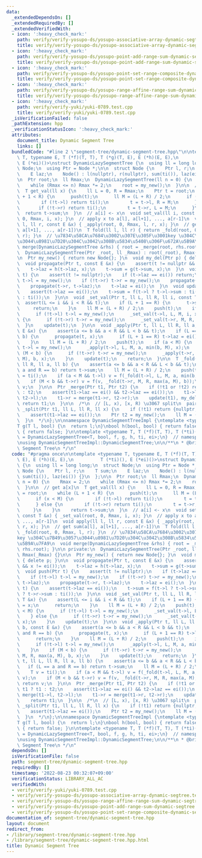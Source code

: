 ```yaml
---
data:
  _extendedDependsOn: []
  _extendedRequiredBy: []
  _extendedVerifiedWith:
  - icon: ':heavy_check_mark:'
    path: verify/verify-yosupo-ds/yosupo-associative-array-dynamic-segtree.test.cpp
    title: verify/verify-yosupo-ds/yosupo-associative-array-dynamic-segtree.test.cpp
  - icon: ':heavy_check_mark:'
    path: verify/verify-yosupo-ds/yosupo-point-add-range-sum-dynamic-segtree.test.cpp
    title: verify/verify-yosupo-ds/yosupo-point-add-range-sum-dynamic-segtree.test.cpp
  - icon: ':heavy_check_mark:'
    path: verify/verify-yosupo-ds/yosupo-point-set-range-composite-dynamic-segtree.test.cpp
    title: verify/verify-yosupo-ds/yosupo-point-set-range-composite-dynamic-segtree.test.cpp
  - icon: ':heavy_check_mark:'
    path: verify/verify-yosupo-ds/yosupo-range-affine-range-sum-dynamic-segtree.test.cpp
    title: verify/verify-yosupo-ds/yosupo-range-affine-range-sum-dynamic-segtree.test.cpp
  - icon: ':heavy_check_mark:'
    path: verify/verify-yuki/yuki-0789.test.cpp
    title: verify/verify-yuki/yuki-0789.test.cpp
  _isVerificationFailed: false
  _pathExtension: hpp
  _verificationStatusIcon: ':heavy_check_mark:'
  attributes:
    document_title: Dynamic Segment Tree
    links: []
  bundledCode: "#line 2 \"segment-tree/dynamic-segment-tree.hpp\"\n\ntemplate <typename\
    \ T, typename E, T (*f)(T, T), T (*g)(T, E), E (*h)(E, E),\n          T (*ti)(),\
    \ E (*ei)()>\nstruct DynamicLazySegmentTree {\n  using ll = long long;\n  struct\
    \ Node;\n  using Ptr = Node *;\n\n  struct Node {\n    Ptr l, r;\n    T sum;\n\
    \    E laz;\n    Node() : l(nullptr), r(nullptr), sum(ti()), laz(ei()) {}\n  };\n\
    \n  Ptr root;\n  ll Rmax;\n  DynamicLazySegmentTree(ll n = 0) {\n    Rmax = 2;\n\
    \    while (Rmax <= n) Rmax *= 2;\n    root = my_new();\n  }\n\n  // get a[x]\n\
    \  T get_val(ll x) {\n    ll L = 0, R = Rmax;\n    Ptr t = root;\n    while (L\
    \ + 1 < R) {\n      push(t);\n      ll M = (L + R) / 2;\n      if (x < M) {\n\
    \        if (!t->l) return ti();\n        t = t->l, R = M;\n      } else {\n \
    \       if (!t->r) return ti();\n        t = t->r, L = M;\n      }\n    }\n  \
    \  return t->sum;\n  }\n  // a[i] <- x\n  void set_val(ll i, const T &x) { _set_val(root,\
    \ 0, Rmax, i, x); }\n  // apply x to a[l], a[l+1], ..., a[r-1]\n  void apply(ll\
    \ l, ll r, const E &x) { _apply(root, 0, Rmax, l, r, x); }\n  // get sum(a[l],\
    \ a[l+1], ..., a[r-1])\n  T fold(ll l, ll r) { return _fold(root, 0, Rmax, l,\
    \ r); }\n  // \u7834\u58CA\u7684\u3002\u307E\u305F\u3001key \u304C\u7B49\u3057\
    \u3044\u8981\u7D20\u304C\u3042\u308B\u5834\u5408\u306F\u672A\u5B9A\u7FA9\n  void\
    \ merge(DynamicLazySegmentTree &rhs) { root = _merge(root, rhs.root); }\n\n private:\n\
    \  DynamicLazySegmentTree(Ptr _root, ll _Rmax) : root(_root), Rmax(_Rmax) {}\n\
    \n  Ptr my_new() { return new Node{}; }\n  void my_del(Ptr p) { delete p; }\n\n\
    \  void propagate(Ptr t, const E &x) {\n    assert(t != nullptr && x != ei());\n\
    \    t->laz = h(t->laz, x);\n    t->sum = g(t->sum, x);\n  }\n  void push(Ptr\
    \ t) {\n    assert(t != nullptr);\n    if (t->laz == ei()) return;\n    if (!t->l)\
    \ t->l = my_new();\n    if (!t->r) t->r = my_new();\n    propagate(t->l, t->laz);\n\
    \    propagate(t->r, t->laz);\n    t->laz = ei();\n  }\n  void update(Ptr t) {\n\
    \    assert(t->laz == ei());\n    t->sum = f(t->l ? t->l->sum : ti(), t->r ? t->r->sum\
    \ : ti());\n  }\n\n  void _set_val(Ptr t, ll L, ll R, ll i, const T &x) {\n  \
    \  assert(L <= i && i < R && t);\n    if (L + 1 == R) {\n      t->sum = x;\n \
    \     return;\n    }\n    ll M = (L + R) / 2;\n    push(t);\n    if (i < M) {\n\
    \      if (!t->l) t->l = my_new();\n      _set_val(t->l, L, M, i, x);\n    } else\
    \ {\n      if (!t->r) t->r = my_new();\n      _set_val(t->r, M, R, i, x);\n  \
    \  }\n    update(t);\n  }\n\n  void _apply(Ptr t, ll L, ll R, ll a, ll b, const\
    \ E &x) {\n    assert(a <= b && a < R && L < b && t);\n    if (L == a and R ==\
    \ b) {\n      propagate(t, x);\n      if (L + 1 == R) t->laz = ei();\n      return;\n\
    \    }\n    ll M = (L + R) / 2;\n    push(t);\n    if (a < M) {\n      if (!t->l)\
    \ t->l = my_new();\n      _apply(t->l, L, M, a, min(b, M), x);\n    }\n    if\
    \ (M < b) {\n      if (!t->r) t->r = my_new();\n      _apply(t->r, M, R, max(a,\
    \ M), b, x);\n    }\n    update(t);\n    return;\n  }\n\n  T _fold(Ptr t, ll L,\
    \ ll R, ll a, ll b) {\n    assert(a <= b && a < R && L < b && t);\n    if (L ==\
    \ a and R == b) return t->sum;\n    ll M = (L + R) / 2;\n    push(t);\n    T v\
    \ = ti();\n    if (a < M && t->l) v = f(_fold(t->l, L, M, a, min(b, M)), v);\n\
    \    if (M < b && t->r) v = f(v, _fold(t->r, M, R, max(a, M), b));\n    return\
    \ v;\n  }\n\n  Ptr _merge(Ptr t1, Ptr t2) {\n    if (!t1 or !t2) return t1 ? t1\
    \ : t2;\n    assert(t1->laz == ei() && t2->laz == ei());\n    t1->l = merge(t1->l,\
    \ t2->l);\n    t1->r = merge(t1->r, t2->r);\n    update(t1), my_del(t2);\n   \
    \ return t1;\n  }\n\n  /*\n  // [L, x), [x, R) \u3067 split\n  pair<Ptr, Ptr>\
    \ _split(Ptr t1, ll L, ll R, ll x) {\n    if (!t1) return {nullptr, nullptr};\n\
    \    assert(t1->laz == ei());\n    Ptr t2 = my_new();\n    ll M = (L + R) / 2;\n\
    \  }\n  */\n};\n\nnamespace DynamicSegmentTreeImpl {\ntemplate <typename T>\n\
    T g(T l, bool) {\n  return l;\n}\nbool h(bool, bool) { return false; }\nbool ei()\
    \ { return false; }\n\ntemplate <typename T, T (*f)(T, T), T (*ti)()>\nusing DynamicSegmentTree\
    \ = DynamicLazySegmentTree<T, bool, f, g, h, ti, ei>;\n}  // namespace DynamicSegmentTreeImpl\n\
    \nusing DynamicSegmentTreeImpl::DynamicSegmentTree;\n\n/**\n * @brief Dynamic\
    \ Segment Tree\n */\n"
  code: "#pragma once\n\ntemplate <typename T, typename E, T (*f)(T, T), T (*g)(T,\
    \ E), E (*h)(E, E),\n          T (*ti)(), E (*ei)()>\nstruct DynamicLazySegmentTree\
    \ {\n  using ll = long long;\n  struct Node;\n  using Ptr = Node *;\n\n  struct\
    \ Node {\n    Ptr l, r;\n    T sum;\n    E laz;\n    Node() : l(nullptr), r(nullptr),\
    \ sum(ti()), laz(ei()) {}\n  };\n\n  Ptr root;\n  ll Rmax;\n  DynamicLazySegmentTree(ll\
    \ n = 0) {\n    Rmax = 2;\n    while (Rmax <= n) Rmax *= 2;\n    root = my_new();\n\
    \  }\n\n  // get a[x]\n  T get_val(ll x) {\n    ll L = 0, R = Rmax;\n    Ptr t\
    \ = root;\n    while (L + 1 < R) {\n      push(t);\n      ll M = (L + R) / 2;\n\
    \      if (x < M) {\n        if (!t->l) return ti();\n        t = t->l, R = M;\n\
    \      } else {\n        if (!t->r) return ti();\n        t = t->r, L = M;\n \
    \     }\n    }\n    return t->sum;\n  }\n  // a[i] <- x\n  void set_val(ll i,\
    \ const T &x) { _set_val(root, 0, Rmax, i, x); }\n  // apply x to a[l], a[l+1],\
    \ ..., a[r-1]\n  void apply(ll l, ll r, const E &x) { _apply(root, 0, Rmax, l,\
    \ r, x); }\n  // get sum(a[l], a[l+1], ..., a[r-1])\n  T fold(ll l, ll r) { return\
    \ _fold(root, 0, Rmax, l, r); }\n  // \u7834\u58CA\u7684\u3002\u307E\u305F\u3001\
    key \u304C\u7B49\u3057\u3044\u8981\u7D20\u304C\u3042\u308B\u5834\u5408\u306F\u672A\
    \u5B9A\u7FA9\n  void merge(DynamicLazySegmentTree &rhs) { root = _merge(root,\
    \ rhs.root); }\n\n private:\n  DynamicLazySegmentTree(Ptr _root, ll _Rmax) : root(_root),\
    \ Rmax(_Rmax) {}\n\n  Ptr my_new() { return new Node{}; }\n  void my_del(Ptr p)\
    \ { delete p; }\n\n  void propagate(Ptr t, const E &x) {\n    assert(t != nullptr\
    \ && x != ei());\n    t->laz = h(t->laz, x);\n    t->sum = g(t->sum, x);\n  }\n\
    \  void push(Ptr t) {\n    assert(t != nullptr);\n    if (t->laz == ei()) return;\n\
    \    if (!t->l) t->l = my_new();\n    if (!t->r) t->r = my_new();\n    propagate(t->l,\
    \ t->laz);\n    propagate(t->r, t->laz);\n    t->laz = ei();\n  }\n  void update(Ptr\
    \ t) {\n    assert(t->laz == ei());\n    t->sum = f(t->l ? t->l->sum : ti(), t->r\
    \ ? t->r->sum : ti());\n  }\n\n  void _set_val(Ptr t, ll L, ll R, ll i, const\
    \ T &x) {\n    assert(L <= i && i < R && t);\n    if (L + 1 == R) {\n      t->sum\
    \ = x;\n      return;\n    }\n    ll M = (L + R) / 2;\n    push(t);\n    if (i\
    \ < M) {\n      if (!t->l) t->l = my_new();\n      _set_val(t->l, L, M, i, x);\n\
    \    } else {\n      if (!t->r) t->r = my_new();\n      _set_val(t->r, M, R, i,\
    \ x);\n    }\n    update(t);\n  }\n\n  void _apply(Ptr t, ll L, ll R, ll a, ll\
    \ b, const E &x) {\n    assert(a <= b && a < R && L < b && t);\n    if (L == a\
    \ and R == b) {\n      propagate(t, x);\n      if (L + 1 == R) t->laz = ei();\n\
    \      return;\n    }\n    ll M = (L + R) / 2;\n    push(t);\n    if (a < M) {\n\
    \      if (!t->l) t->l = my_new();\n      _apply(t->l, L, M, a, min(b, M), x);\n\
    \    }\n    if (M < b) {\n      if (!t->r) t->r = my_new();\n      _apply(t->r,\
    \ M, R, max(a, M), b, x);\n    }\n    update(t);\n    return;\n  }\n\n  T _fold(Ptr\
    \ t, ll L, ll R, ll a, ll b) {\n    assert(a <= b && a < R && L < b && t);\n \
    \   if (L == a and R == b) return t->sum;\n    ll M = (L + R) / 2;\n    push(t);\n\
    \    T v = ti();\n    if (a < M && t->l) v = f(_fold(t->l, L, M, a, min(b, M)),\
    \ v);\n    if (M < b && t->r) v = f(v, _fold(t->r, M, R, max(a, M), b));\n   \
    \ return v;\n  }\n\n  Ptr _merge(Ptr t1, Ptr t2) {\n    if (!t1 or !t2) return\
    \ t1 ? t1 : t2;\n    assert(t1->laz == ei() && t2->laz == ei());\n    t1->l =\
    \ merge(t1->l, t2->l);\n    t1->r = merge(t1->r, t2->r);\n    update(t1), my_del(t2);\n\
    \    return t1;\n  }\n\n  /*\n  // [L, x), [x, R) \u3067 split\n  pair<Ptr, Ptr>\
    \ _split(Ptr t1, ll L, ll R, ll x) {\n    if (!t1) return {nullptr, nullptr};\n\
    \    assert(t1->laz == ei());\n    Ptr t2 = my_new();\n    ll M = (L + R) / 2;\n\
    \  }\n  */\n};\n\nnamespace DynamicSegmentTreeImpl {\ntemplate <typename T>\n\
    T g(T l, bool) {\n  return l;\n}\nbool h(bool, bool) { return false; }\nbool ei()\
    \ { return false; }\n\ntemplate <typename T, T (*f)(T, T), T (*ti)()>\nusing DynamicSegmentTree\
    \ = DynamicLazySegmentTree<T, bool, f, g, h, ti, ei>;\n}  // namespace DynamicSegmentTreeImpl\n\
    \nusing DynamicSegmentTreeImpl::DynamicSegmentTree;\n\n/**\n * @brief Dynamic\
    \ Segment Tree\n */\n"
  dependsOn: []
  isVerificationFile: false
  path: segment-tree/dynamic-segment-tree.hpp
  requiredBy: []
  timestamp: '2022-08-23 00:32:07+09:00'
  verificationStatus: LIBRARY_ALL_AC
  verifiedWith:
  - verify/verify-yuki/yuki-0789.test.cpp
  - verify/verify-yosupo-ds/yosupo-associative-array-dynamic-segtree.test.cpp
  - verify/verify-yosupo-ds/yosupo-range-affine-range-sum-dynamic-segtree.test.cpp
  - verify/verify-yosupo-ds/yosupo-point-add-range-sum-dynamic-segtree.test.cpp
  - verify/verify-yosupo-ds/yosupo-point-set-range-composite-dynamic-segtree.test.cpp
documentation_of: segment-tree/dynamic-segment-tree.hpp
layout: document
redirect_from:
- /library/segment-tree/dynamic-segment-tree.hpp
- /library/segment-tree/dynamic-segment-tree.hpp.html
title: Dynamic Segment Tree
---
```

